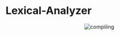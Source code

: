 # Lexical-Analyzer
<div align="center">
<img src="https://media.giphy.com/media/13HgwGsXF0aiGY/giphy.gif" alt="compiling">
</div>
